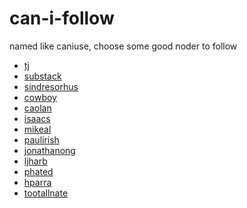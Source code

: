 can-i-follow
============

named like caniuse, choose some good noder to follow

* [tj](https://github.com/visionmedia)
* [substack](https://github.com/substack)
* [sindresorhus](https://github.com/sindresorhus)
* [cowboy](https://github.com/cowboy)
* [caolan](http://caolanmcmahon.com/)
* [isaacs](https://github.com/isaacs)
* [mikeal](https://github.com/mikeal)
* [paulirish](https://github.com/paulirish)
* [jonathanong](https://github.com/jonathanong)
* [ljharb](https://github.com/ljharb)
* [phated](https://github.com/phated)
* [hparra](https://github.com/hparra)
* [tootallnate](https://github.com/tootallnate)

